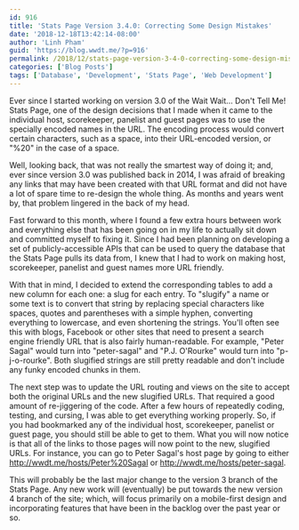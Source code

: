 ```yaml
---
id: 916
title: 'Stats Page Version 3.4.0: Correcting Some Design Mistakes'
date: '2018-12-18T13:42:14-08:00'
author: 'Linh Pham'
guid: 'https://blog.wwdt.me/?p=916'
permalink: /2018/12/stats-page-version-3-4-0-correcting-some-design-mistakes/
categories: ['Blog Posts']
tags: ['Database', 'Development', 'Stats Page', 'Web Development']
---
```


Ever since I started working on version 3.0 of the Wait Wait... Don't Tell Me! Stats Page, one of the design decisions that I made when it came to the individual host, scorekeeper, panelist and guest pages was to use the specially encoded names in the URL. The encoding process would convert certain characters, such as a space, into their URL-encoded version, or "%20" in the case of a space.

Well, looking back, that was not really the smartest way of doing it; and, ever since version 3.0 was published back in 2014, I was afraid of breaking any links that may have been created with that URL format and did not have a lot of spare time to re-design the whole thing. As months and years went by, that problem lingered in the back of my head.

Fast forward to this month, where I found a few extra hours between work and everything else that has been going on in my life to actually sit down and committed myself to fixing it. Since I had been planning on developing a set of publicly-accessible APIs that can be used to query the database that the Stats Page pulls its data from, I knew that I had to work on making host, scorekeeper, panelist and guest names more URL friendly.

With that in mind, I decided to extend the corresponding tables to add a new column for each one: a slug for each entry. To "slugify" a name or some text is to convert that string by replacing special characters like spaces, quotes and parentheses with a simple hyphen, converting everything to lowercase, and even shortening the strings. You'll often see this with blogs, Facebook or other sites that need to present a search engine friendly URL that is also fairly human-readable. For example, "Peter Sagal" would turn into "peter-sagal" and "P.J. O'Rourke" would turn into "p-j-o-rourke". Both slugified strings are still pretty readable and don't include any funky encoded chunks in them.

The next step was to update the URL routing and views on the site to accept both the original URLs and the new slugified URLs. That required a good amount of re-jiggering of the code. After a few hours of repeatedly coding, testing, and cursing, I was able to get everything working properly. So, if you had bookmarked any of the individual host, scorekeeper, panelist or guest page, you should still be able to get to them. What you will now notice is that all of the links to those pages will now point to the new, slugified URLs. For instance, you can go to Peter Sagal's host page by going to either <http://wwdt.me/hosts/Peter%20Sagal> or <http://wwdt.me/hosts/peter-sagal>.

This will probably be the last major change to the version 3 branch of the Stats Page. Any new work will (eventually) be put towards the new version 4 branch of the site; which, will focus primarily on a mobile-first design and incorporating features that have been in the backlog over the past year or so.

